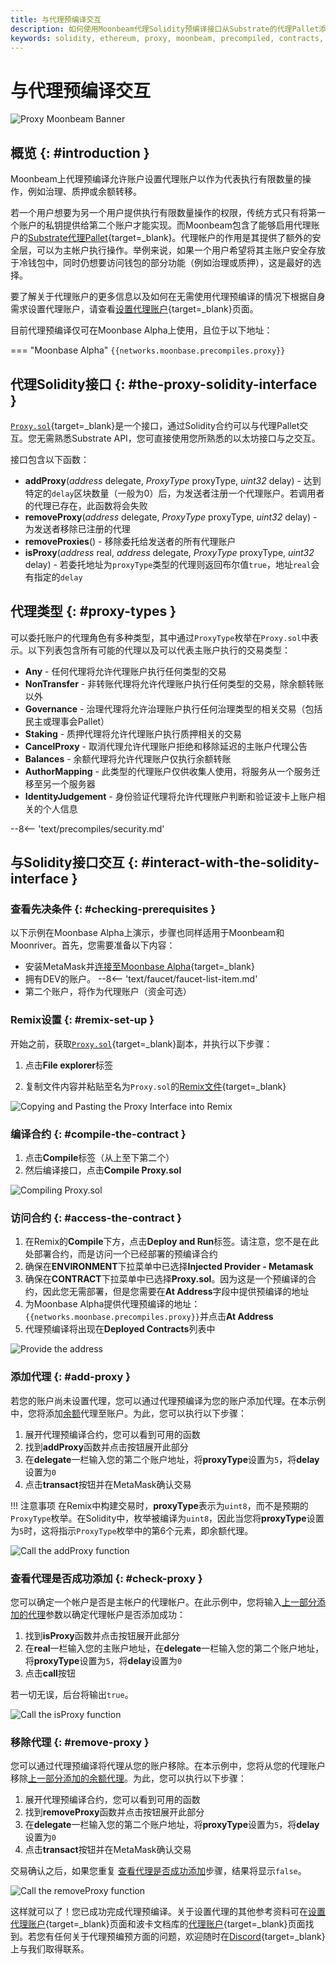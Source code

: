 ```yaml
---
title: 与代理预编译交互
description: 如何使用Moonbeam代理Solidity预编译接口从Substrate的代理Pallet添加和移除代理账户。
keywords: solidity, ethereum, proxy, moonbeam, precompiled, contracts, substrate
---
```


# 与代理预编译交互

![Proxy Moonbeam Banner](/images/builders/pallets-precompiles/precompiles/proxy/proxy-banner.png)

## 概览 {: #introduction }

Moonbeam上代理预编译允许账户设置代理账户以作为代表执行有限数量的操作，例如治理、质押或余额转移。

若一个用户想要为另一个用户提供执行有限数量操作的权限，传统方式只有将第一个账户的私钥提供给第二个账户才能实现。而Moonbeam包含了能够启用代理账户的[Substrate代理Pallet](/builders/pallets-precompiles/pallets/proxy){target=_blank}。代理帐户的作用是其提供了额外的安全层，可以为主帐户执行操作。举例来说，如果一个用户希望将其主账户安全存放于冷钱包中，同时仍想要访问钱包的部分功能（例如治理或质押），这是最好的选择。

要了解关于代理账户的更多信息以及如何在无需使用代理预编译的情况下根据自身需求设置代理账户，请查看[设置代理账户](/tokens/manage/proxy-accounts){target=_blank}页面。

目前代理预编译仅可在Moonbase Alpha上使用，且位于以下地址：

=== "Moonbase Alpha"
     ```
     {{networks.moonbase.precompiles.proxy}}
     ```

## 代理Solidity接口 {: #the-proxy-solidity-interface }

[`Proxy.sol`](https://github.com/PureStake/moonbeam/blob/master/precompiles/proxy/Proxy.sol){target=_blank}是一个接口，通过Solidity合约可以与代理Pallet交互。您无需熟悉Substrate API，您可直接使用您所熟悉的以太坊接口与之交互。

接口包含以下函数：

 - **addProxy**(*address* delegate, *ProxyType* proxyType, *uint32* delay) - 达到特定的`delay`区块数量（一般为0）后，为发送者注册一个代理账户。若调用者的代理已存在，此函数将会失败
 - **removeProxy**(*address* delegate, *ProxyType* proxyType, *uint32* delay) - 为发送者移除已注册的代理
 - **removeProxies**() - 移除委托给发送者的所有代理账户
 - **isProxy**(*address* real, *address* delegate, *ProxyType* proxyType, *uint32* delay) - 若委托地址为`proxyType`类型的代理则返回布尔值`true`，地址`real`会有指定的`delay`

## 代理类型 {: #proxy-types }

可以委托账户的代理角色有多种类型，其中通过`ProxyType`枚举在`Proxy.sol`中表示。以下列表包含所有可能的代理以及可以代表主账户执行的交易类型：

 - **Any** - 任何代理将允许代理账户执行任何类型的交易
 - **NonTransfer** - 非转账代理将允许代理账户执行任何类型的交易，除余额转账以外
 - **Governance** - 治理代理将允许治理账户执行任何治理类型的相关交易（包括民主或理事会Pallet）
 - **Staking** - 质押代理将允许代理账户执行质押相关的交易
 - **CancelProxy** - 取消代理允许代理账户拒绝和移除延迟的主账户代理公告
 - **Balances** - 余额代理将允许代理账户仅执行余额转账
 - **AuthorMapping** - 此类型的代理账户仅供收集人使用，将服务从一个服务迁移至另一个服务器
 - **IdentityJudgement** - 身份验证代理将允许代理账户判断和验证波卡上账户相关的个人信息

--8<-- 'text/precompiles/security.md'

## 与Solidity接口交互 {: #interact-with-the-solidity-interface }

### 查看先决条件 {: #checking-prerequisites }

以下示例在Moonbase Alpha上演示，步骤也同样适用于Moonbeam和Moonriver。首先，您需要准备以下内容：

 - 安装MetaMask并[连接至Moonbase Alpha](/tokens/connect/metamask/){target=_blank}
 - 拥有DEV的账户。
 --8<-- 'text/faucet/faucet-list-item.md'
 - 第二个账户，将作为代理账户（资金可选）

### Remix设置 {: #remix-set-up }

开始之前，获取[`Proxy.sol`](https://github.com/PureStake/moonbeam/blob/master/precompiles/proxy/Proxy.sol){target=_blank}副本，并执行以下步骤：

1. 点击**File explorer**标签

2. 复制文件内容并粘贴至名为`Proxy.sol`的[Remix文件](https://remix.ethereum.org/){target=_blank}

![Copying and Pasting the Proxy Interface into Remix](/images/builders/pallets-precompiles/precompiles/proxy/proxy-1.png)

### 编译合约 {: #compile-the-contract }

1. 点击**Compile**标签（从上至下第二个）
2. 然后编译接口，点击**Compile Proxy.sol**

![Compiling Proxy.sol](/images/builders/pallets-precompiles/precompiles/proxy/proxy-2.png)

### 访问合约 {: #access-the-contract }

1. 在Remix的**Compile**下方，点击**Deploy and Run**标签。请注意，您不是在此处部署合约，而是访问一个已经部署的预编译合约
2. 确保在**ENVIRONMENT**下拉菜单中已选择**Injected Provider - Metamask**
3. 确保在**CONTRACT**下拉菜单中已选择**Proxy.sol**。因为这是一个预编译的合约，因此您无需部署，但是您需要在**At Address**字段中提供预编译的地址
4. 为Moonbase Alpha提供代理预编译的地址：`{{networks.moonbase.precompiles.proxy}}`并点击**At Address**
5. 代理预编译将出现在**Deployed Contracts**列表中

![Provide the address](/images/builders/pallets-precompiles/precompiles/proxy/proxy-3.png)

### 添加代理 {: #add-proxy }

若您的账户尚未设置代理，您可以通过代理预编译为您的账户添加代理。在本示例中，您将添加[余额](#:~:text=Balances)代理至账户。为此，您可以执行以下步骤：

1. 展开代理预编译合约，您可以看到可用的函数
2. 找到**addProxy**函数并点击按钮展开此部分
3. 在**delegate**一栏输入您的第二个账户地址，将**proxyType**设置为`5`，将**delay**设置为`0`
4. 点击**transact**按钮并在MetaMask确认交易

!!! 注意事项
    在Remix中构建交易时，**proxyType**表示为`uint8`，而不是预期的`ProxyType`枚举。在Solidity中，枚举被编译为`uint8`，因此当您将**proxyType**设置为`5`时，这将指示`ProxyType`枚举中的第6个元素，即余额代理。

![Call the addProxy function](/images/builders/pallets-precompiles/precompiles/proxy/proxy-4.png)

### 查看代理是否成功添加 {: #check-proxy } 

您可以确定一个帐户是否是主帐户的代理帐户。在此示例中，您将输入[上一部分添加的代理](#add-proxy)参数以确定代理帐户是否添加成功：

1. 找到**isProxy**函数并点击按钮展开此部分
2. 在**real**一栏输入您的主账户地址，在**delegate**一栏输入您的第二个账户地址，将**proxyType**设置为`5`，将**delay**设置为`0`
3. 点击**call**按钮

若一切无误，后台将输出`true`。

![Call the isProxy function](/images/builders/pallets-precompiles/precompiles/proxy/proxy-5.png)

### 移除代理 {: #remove-proxy }

您可以通过代理预编译将代理从您的账户移除。在本示例中，您将从您的代理账户移除[上一部分添加的余额代理](#add-proxy)。为此，您可以执行以下步骤：

1. 展开代理预编译合约，您可以看到可用的函数
2. 找到**removeProxy**函数并点击按钮展开此部分
3. 在**delegate**一栏输入您的第二个账户地址，将**proxyType**设置为`5`，将**delay**设置为`0`
4. 点击**transact**按钮并在MetaMask确认交易

交易确认之后，如果您重复 [查看代理是否成功添加](#check-proxy)步骤，结果将显示`false`。

![Call the removeProxy function](/images/builders/pallets-precompiles/precompiles/proxy/proxy-6.png)

这样就可以了！您已成功完成代理预编译。关于设置代理的其他参考资料可在[设置代理账户](/tokens/manage/proxy-accounts){target=_blank}页面和波卡文档库的[代理账户](https://wiki.polkadot.network/docs/learn-proxies){target=_blank}页面找到。若您有任何关于代理预编预方面的问题，欢迎随时在[Discord](https://discord.gg/moonbeam){target=_blank}上与我们取得联系。